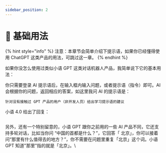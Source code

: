 ```yaml
---
sidebar_position: 2
---
```


# 🔰 基础用法

{% hint style="info" %}
注意：本章节会简单介绍下提示语，如果你已经懂得使用 ChatGPT 这类产品的用法，可跳过这一章。
{% endhint %}

如果你没怎么使用过类似小语 GPT 这类对话机器人产品，我简单说下它的基本用法：

你只需要登录 AI 提示语后，在输入框内输入问题，或者提示语（指令）即可。AI 会根据你的问题，返回相应的答案，如这里我问 AI 的提示语是：

```
针对没有接触过 GPT 产品的用户（非开发人员）给出学习提示语的建议
```

小语 4.0 给出了回复：

<figure><img src="/images/image-15.png" alt="" /><figcaption></figcaption></figure>

另外，还有一个特别留意的，小语 GPT 跟你之前用的一些 AI 产品不同，它还支持多轮对话，比如当你问 “中国的首都是什么？”，它回答「 北京」，你可以接着问“那里有什么值得去的地方？”，你不需要在问题里重复「北京」这个词。小语 GPT 知道"那里"指的就是「北京」。\


<figure><img src="/images/image-61.png" alt="" /><figcaption></figcaption></figure>
